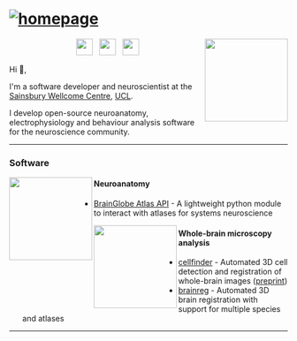 


# [![homepage](https://user-images.githubusercontent.com/13147259/110202418-53092300-7e60-11eb-9966-2ec36853297d.png)](https://adamltyson.com)




<p>
  <a href="https://adamltyson.com"><img width="150" align='right' src="https://user-images.githubusercontent.com/13147259/110202581-8e582180-7e61-11eb-8404-f8e9cc9a00f2.png"></a>
</p>




<p align='center'
  <a href="https://twitter.com/adamltyson"><img height="1" src="https://user-images.githubusercontent.com/13147259/110203215-bac16d00-7e64-11eb-83bf-84346d332222.png?raw=true"></a>
    <a href="https://twitter.com/adamltyson"><img height="30" src="https://user-images.githubusercontent.com/13147259/110203215-bac16d00-7e64-11eb-83bf-84346d332222.png?raw=true"></a>&nbsp;&nbsp;
  <a href="https://scholar.google.com/citations?user=YhF8QhoAAAAJ&hl=en"><img height="30" src="https://user-images.githubusercontent.com/13147259/110203045-d4ae8000-7e63-11eb-9822-5e4d2a7b552c.png?raw=true"></a>&nbsp;&nbsp;
<a href="https://www.linkedin.com/in/adamltyson/"><img height="30" src="https://user-images.githubusercontent.com/13147259/110203105-1e976600-7e64-11eb-9f3c-04f899f94369.png?raw=true"></a>
</p>




Hi 👋,

I'm a software developer and neuroscientist at the [Sainsbury Wellcome Centre](https://www.sainsburywellcome.org/web/), [UCL](https://www.ucl.ac.uk).

I develop open-source neuroanatomy, electrophysiology and behaviour analysis software for the neuroscience community.


  ---
  
  


   ### Software

 <p>
  <img width="150" align='left' src="https://user-images.githubusercontent.com/13147259/110204174-b2b7fc00-7e69-11eb-9180-01def39c6228.png?raw=true">
</p>



#### Neuroanatomy


* [BrainGlobe Atlas API](https://github.com/brainglobe/bg-atlasapi) - A lightweight python module to interact with atlases for systems neuroscience 



 <p>
  <img width="150" align='left' src="https://user-images.githubusercontent.com/13147259/110203417-0a546880-7e66-11eb-80d1-fcedd789739a.png?raw=true">
</p>



#### Whole-brain microscopy analysis


* [cellfinder](https://github.com/brainglobe/cellfinder) - Automated 3D cell detection and registration of whole-brain images ([preprint](https://doi.org/10.1101/2020.10.21.348771))
* [brainreg](https://github.com/brainglobe/brainreg) - Automated 3D brain registration with support for multiple species and atlases

 ---

